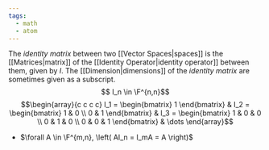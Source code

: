 ```yaml
---
tags:
  - math
  - atom
---
```

The *identity matrix* between two [[Vector Spaces|spaces]] is the [[Matrices|matrix]] of the [[Identity Operator|identity operator]] between them, given by $I$. The [[Dimension|dimensions]] of the *identity matrix* are sometimes given as a subscript.
$$ I_n \in \F^{n,n}$$
$$\begin{array}{c c c c}
	I_1 = \begin{bmatrix} 1 \end{bmatrix} &
	I_2 = \begin{bmatrix} 1 & 0 \\ 0 & 1 \end{bmatrix} &
	I_3 = \begin{bmatrix} 1 & 0 & 0 \\ 0 & 1 & 0 \\ 0 & 0 & 1 \end{bmatrix} &
	\dots 
\end{array}$$
- $\forall A \in \F^{m,n}, \left( AI_n = I_mA = A \right)$